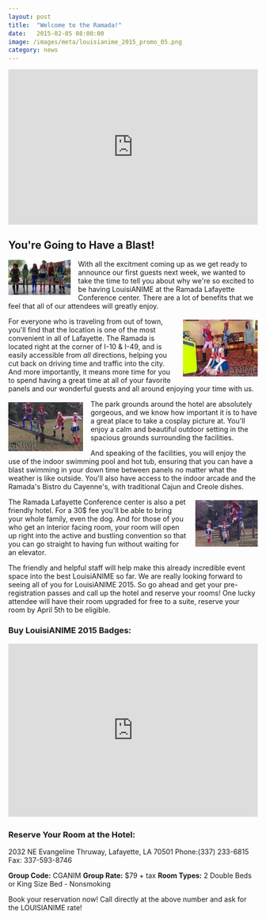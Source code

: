 ```yaml
---
layout: post
title:  "Welcome to the Ramada!"
date:   2015-02-05 08:00:00
image: /images/meta/louisianime_2015_promo_05.png
category: news
---
```

<style>
.fluidMedia {
    position: relative;
    padding-bottom: 56.25%; /* proportion value to aspect ratio 16:9 (9 / 16 = 0.5625 or 56.25%) */
    padding-top: 30px;
    height: 0;
    overflow: hidden;
}

.fluidMedia iframe {
    position: absolute;
    top: 0; 
    left: 0;
    width: 100%;
    height: 100%;
}
</style>


<div class="fluidMedia"><iframe width="640" height="360" align="middle" src="https://www.youtube.com/embed/BrPy_p0QqDI" frameborder="0" allowfullscreen></iframe></div>

<h2>You're Going to Have a Blast!</h2>

<a href="/images/posts/louisianime_2015_promo_01.png" data-lightbox="Image 1" data-title=""><img src="/images/posts/louisianime_2015_promo_01.png" alt="LA2015 Promo Image 1" height="25%" width="25%" style="float:left; margin: 0px 15px 5px 0px" /></a>
<p>With all the excitment coming up as we get ready to announce our first guests next week, we wanted to take the time to tell you about why we're so excited to be having LouisiANIME at the Ramada Lafayette Conference center. There are a lot of benefits that we feel that all of our attendees will greatly enjoy.</p>
<a href="/images/posts/louisianime_2015_promo_06.png" data-lightbox="Image 6" data-title=""><img src="/images/posts/louisianime_2015_promo_06.png" alt="LA2015 Promo Image 6" height="30%" width="30%" style="float:right; margin: 5px 0px 5px 15px" /></a>
<p>For everyone who is traveling from out of town, you'll find that the location is one of the most convenient in all of Lafayette. The Ramada is located right at the corner of I-10 & I-49, and is easily accessible from <i>all</i> directions, helping you cut back on driving time and traffic into the city. And more importantly, it means more time for you to spend having a great time at all of your favorite panels and our wonderful guests and all around enjoying your time with us.</p>
<a href="/images/posts/louisianime_2015_promo_04.png" data-lightbox="Image 4" data-title=""><img src="/images/posts/louisianime_2015_promo_04.png" alt="LA2015 Promo Image 4" height="30%" width="30%" style="float:left; margin: 5px 15px 5px 0px" /></a>
<p>The park grounds around the hotel are absolutely gorgeous, and we know how important it is to have a great place to take a cosplay picture at. You'll enjoy a calm and beautiful outdoor setting in the spacious grounds surrounding the facilities.</p>

<p>And speaking of the facilities, you will enjoy the use of the indoor swimming pool and hot tub, ensuring that you can have a blast swimming in your down time between panels no matter what the weather is like outside. You'll also have access to the indoor arcade and the Ramada's Bistro du Cayenne's, with traditional Cajun and Creole dishes.</p>
<a href="/images/posts/louisianime_2015_promo_05.png" data-lightbox="Image 5" data-title=""><img src="/images/posts/louisianime_2015_promo_05.png" alt="LA2015 Promo Image 5" height="25%" width="25%" style="float:right; margin: 5px 0px 5px 15px" /></a>
<p>The Ramada Lafayette Conference center is also a pet friendly hotel. For a 30$ fee you'll be able to bring your whole family, even the dog. And for those of you who get an interior facing room, your room will open up right into the active and bustling convention so that you can go straight to having fun without waiting for an elevator.</p>

<p>The friendly and helpful staff will help make this already incredible event space into the best LouisiANIME so far. We are really looking forward to seeing all of you for LouisiANIME 2015. So go ahead and get your pre-registration passes and call up the hotel and reserve your rooms! One lucky attendee will have their room upgraded for free to a suite, reserve your room by April 5th to be eligible.</p>

<h3>Buy LouisiANIME 2015 Badges:</h3>
<div style='width:100%; text-align:left;'><iframe id='ezframe' width='100%' scrolling='auto' height="350" frameborder='0' allowtransparency='true' hspace='0' vspace='0' marginheight='5' marginwidth='5' src='http://www.eventzilla.net/web/event_ext.aspx?EventID=2139037582' name='ezframe'></iframe></div>

<h3>Reserve Your Room at the Hotel:</h3>
<p>2032 NE Evangeline Thruway, Lafayette, LA 70501 Phone:(337) 233-6815 Fax: 337-593-8746<p>
<p><strong>Group Code:</strong> CGANIM  <strong>Group Rate:</strong> $79 + tax  <strong>Room Types:</strong> 2 Double Beds or King Size Bed - Nonsmoking<p>

<p>Book your reservation now! Call directly at the above number and ask for the LOUISIANIME rate!</p>


</script>
